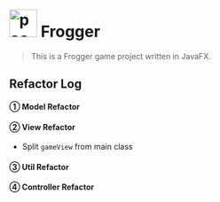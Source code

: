 # <img src="http://b-ssl.duitang.com/uploads/item/201801/25/20180125131358_tVkML.thumb.1000_0.jpeg" alt="pacman logo" width="50"/> Frogger

> This is a Frogger game project written in JavaFX.<br>

## Refactor Log

#### ① Model Refactor

#### ② View Refactor

* Split `gameView` from main class

#### ③ Util Refactor

#### ④ Controller Refactor
